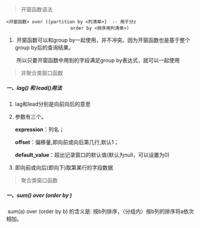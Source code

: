 > 开窗函数语法

~~~
<开窗函数> over ([partition by <列清单>]  -- 用于分z
                        order by <排序用列清单>)
~~~

1. ​	开窗函数可以和group by一起使用，并不冲突。因为开窗函数也是基于整个group by后的查询结果。

   ​	所以只要开窗函数中用到的字段满足group by表达式，就可以一起使用

> 非聚合类窗口函数

##### 一、lag() 和 lead()用法

1. lag和lead分别是向前向后的意思

2. 参数有三个。

   **expression**：列名；

   **offset**：偏移量,即向前或向后第几行,默认1；

   **default_value**：超出记录窗口的默认值(默认为null，可以设置为0)

3. 即向前或向后(即向下)取第某行的字段数据

> 聚合类窗口函数

##### 一、sum() over (order by )

​	sum(a) over (order by b) 的含义是: 按b列排序，（分组内）按b列的排序将a依次相加。